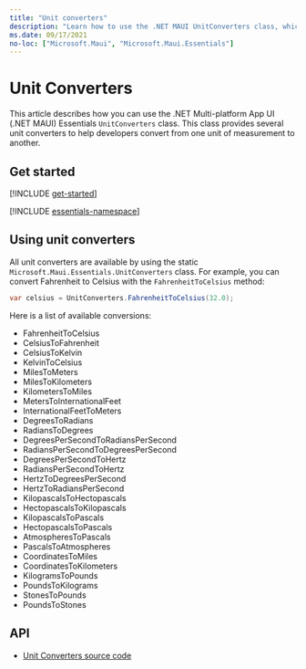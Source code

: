 ```yaml
---
title: "Unit converters"
description: "Learn how to use the .NET MAUI UnitConverters class, which provides several unit converters to help developers."
ms.date: 09/17/2021
no-loc: ["Microsoft.Maui", "Microsoft.Maui.Essentials"]
---
```


# Unit Converters

This article describes how you can use the .NET Multi-platform App UI (.NET MAUI) Essentials `UnitConverters` class. This class provides several unit converters to help developers convert from one unit of measurement to another.

## Get started

[!INCLUDE [get-started](../essentials/includes/get-started.md)]

[!INCLUDE [essentials-namespace](../essentials/includes/essentials-namespace.md)]

## Using unit converters

All unit converters are available by using the static `Microsoft.Maui.Essentials.UnitConverters` class. For example, you can convert Fahrenheit to Celsius with the `FahrenheitToCelsius` method:

```csharp
var celsius = UnitConverters.FahrenheitToCelsius(32.0);
```

Here is a list of available conversions:

- FahrenheitToCelsius
- CelsiusToFahrenheit
- CelsiusToKelvin
- KelvinToCelsius
- MilesToMeters
- MilesToKilometers
- KilometersToMiles
- MetersToInternationalFeet
- InternationalFeetToMeters
- DegreesToRadians
- RadiansToDegrees
- DegreesPerSecondToRadiansPerSecond
- RadiansPerSecondToDegreesPerSecond
- DegreesPerSecondToHertz
- RadiansPerSecondToHertz
- HertzToDegreesPerSecond
- HertzToRadiansPerSecond
- KilopascalsToHectopascals
- HectopascalsToKilopascals
- KilopascalsToPascals
- HectopascalsToPascals
- AtmospheresToPascals
- PascalsToAtmospheres
- CoordinatesToMiles
- CoordinatesToKilometers
- KilogramsToPounds
- PoundsToKilograms
- StonesToPounds
- PoundsToStones

## API

- [Unit Converters source code](https://github.com/dotnet/maui/tree/main/src/Essentials/src/UnitConverters.shared.cs)
<!-- - [Unit Converters API documentation](xref:Microsoft.Maui.Essentials.UnitConverters)-->
